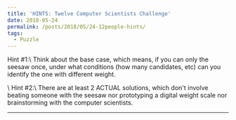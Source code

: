 ```yaml
---
title: 'HINTS: Twelve Computer Scientists Challenge'
date: 2018-05-24
permalink: /posts/2018/05/24-12people-hints/
tags:
  - Puzzle
---
```


Hint #1:\\
Think about the base case, which means, if you can only the seesaw once, under what conditions (how many candidates, etc) can you identify the one with different weight.

\\
Hint #2:\\
There are at least 2 ACTUAL solutions, which don't involve beating someone with the seesaw nor prototyping a digital weight scale nor brainstorming with the computer scientists.

------

